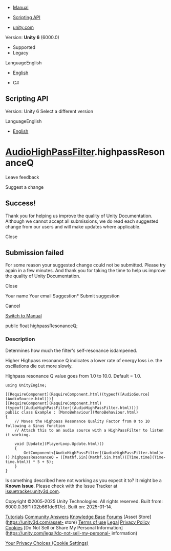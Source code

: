 [ ]()

  * [Manual](../Manual/index.html)
  * [Scripting API](../ScriptReference/index.html)

  * [unity.com](https://unity.com/)

Version: **Unity 6** (6000.0)

  * Supported
  * Legacy

LanguageEnglish

  * [English]()

  * C#

[ ](https://docs.unity3d.com)

## Scripting API

Version: Unity 6 Select a different version

LanguageEnglish

  * [English]()

#  [AudioHighPassFilter](AudioHighPassFilter.html).highpassResonanceQ

Leave feedback

Suggest a change

## Success!

Thank you for helping us improve the quality of Unity Documentation. Although
we cannot accept all submissions, we do read each suggested change from our
users and will make updates where applicable.

Close

## Submission failed

For some reason your suggested change could not be submitted. Please <a>try
again</a> in a few minutes. And thank you for taking the time to help us
improve the quality of Unity Documentation.

Close

Your name Your email Suggestion* Submit suggestion

Cancel

[Switch to Manual](../Manual/class-AudioHighPassFilter.html "Go to
AudioHighPassFilter Component in the Manual")

public float highpassResonanceQ;

### Description

Determines how much the filter's self-resonance isdampened.

Higher Highpass resonance Q indicates a lower rate of energy loss i.e. the
oscillations die out more slowly.  
  
Highpass resonance Q value goes from 1.0 to 10.0. Default = 1.0.

    
    
    using UnityEngine;  
      
    [[RequireComponent](RequireComponent.html)(typeof([AudioSource](AudioSource.html)))]
    [[RequireComponent](RequireComponent.html)(typeof([AudioHighPassFilter](AudioHighPassFilter.html)))]
    public class Example : [MonoBehaviour](MonoBehaviour.html)
    {
        // Moves the Highpass Resonance Quality Factor from 0 to 10 following a Sinus function
        // Attach this to an audio source with a HighPassFilter to listen it working.  
      
        void [Update](PlayerLoop.Update.html)()
        {
            GetComponent<[AudioHighPassFilter](AudioHighPassFilter.html)>().highpassResonanceQ = ([Mathf.Sin](Mathf.Sin.html)([Time.time](Time-time.html)) * 5 + 5);
        }
    }
    

Is something described here not working as you expect it to? It might be a
**Known Issue**. Please check with the Issue Tracker at
[issuetracker.unity3d.com](https://issuetracker.unity3d.com).

Copyright ©2005-2025 Unity Technologies. All rights reserved. Built from:
6000.0.36f1 (02b661dc617c). Built on: 2025-01-14.

[Tutorials](https://unity3d.com/learn) [Community
Answers](https://answers.unity3d.com) [Knowledge
Base](https://support.unity3d.com/hc/en-us)
[Forums](https://forum.unity3d.com) [Asset Store](https://unity3d.com/asset-
store) [Terms of use](https://docs.unity3d.com/Manual/TermsOfUse.html)
[Legal](https://unity.com/legal) [Privacy
Policy](https://unity.com/legal/privacy-policy)
[Cookies](https://unity.com/legal/cookie-policy) [Do Not Sell or Share My
Personal Information](https://unity.com/legal/do-not-sell-my-personal-
information)

[Your Privacy Choices (Cookie Settings)](javascript:void\(0\);)

